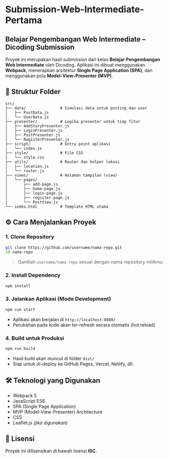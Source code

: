 
# Submission-Web-Intermediate-Pertama

## Belajar Pengembangan Web Intermediate – Dicoding Submission

Proyek ini merupakan hasil submission dari kelas **Belajar Pengembangan Web Intermediate** oleh Dicoding. Aplikasi ini dibuat menggunakan **Webpack**, menerapkan arsitektur **Single Page Application (SPA)**, dan menggunakan pola **Model-View-Presenter (MVP)**.

## 📁 Struktur Folder

```
src/
├── data/               # Simulasi data untuk posting dan user
│   ├── PostData.js
│   └── UserData.js
├── presenter/          # Logika presenter untuk tiap fitur
│   ├── AddStoryPresenter.js
│   ├── LoginPresenter.js
│   ├── PostPresenter.js
│   └── RegisterPresenter.js
├── script/             # Entry point aplikasi
│   └── index.js
├── style/              # File CSS
│   └── style.css
├── utils/              # Router dan helper lokasi
│   ├── location.js
│   └── router.js
├── views/              # Halaman tampilan (view)
│   └── pages/
│       ├── add-page.js
│       ├── home-page.js
│       ├── login-page.js
│       ├── register-page.js
│       └── PostView.js
└── index.html          # Template HTML utama
```

## ⚙️ Cara Menjalankan Proyek

### 1. Clone Repository

```bash
git clone https://github.com/username/nama-repo.git
cd nama-repo
```

> Gantilah `username/nama-repo` sesuai dengan nama repository milikmu.

### 2. Install Dependency

```bash
npm install
```

### 3. Jalankan Aplikasi (Mode Development)

```bash
npm run start
```

- Aplikasi akan berjalan di `http://localhost:8080/`
- Perubahan pada kode akan ter-refresh secara otomatis (hot reload)

### 4. Build untuk Produksi

```bash
npm run build
```

- Hasil build akan muncul di folder `dist/`
- Siap untuk di-deploy ke GitHub Pages, Vercel, Netlify, dll.

## 🛠️ Teknologi yang Digunakan

- Webpack 5
- JavaScript ES6
- SPA (Single Page Application)
- MVP (Model-View-Presenter) Architecture
- CSS
- Leaflet.js *(jika digunakan)*

## 📄 Lisensi

Proyek ini dilisensikan di bawah lisensi **ISC**.
